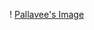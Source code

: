 ! [Pallavee's Image](https://media-exp1.licdn.com/dms/image/C4D03AQGTqB9ehAEgaQ/profile-displayphoto-shrink_400_400/0/1637983176246?e=1649894400&v=beta&t=50rcniyRr-vOmNzWbvlX-YykmKowxBHXFCBcz1yv2zQ)
